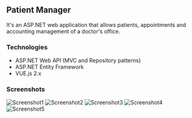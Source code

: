 ## Patient Manager
It's an ASP.NET web application that allows patients, appointments and accounting management of a doctor's office. 
### Technologies
- ASP.NET Web API (MVC and Repository patterns)
- ASP.NET Entity Framework
- VUE.js 2.x
### Screenshots
![Screenshot1](https://raw.githubusercontent.com/sayfessyd/patients-manager/master/screenshots/Screenshot1.png)
![Screenshot2](https://raw.githubusercontent.com/sayfessyd/patients-manager/master/screenshots/Screenshot2.png)
![Screenshot3](https://raw.githubusercontent.com/sayfessyd/patients-manager/master/screenshots/Screenshot3.png)
![Screenshot4](https://raw.githubusercontent.com/sayfessyd/patients-manager/master/screenshots/Screenshot4.png)
![Screenshot5](https://raw.githubusercontent.com/sayfessyd/patients-manager/master/screenshots/Screenshot5.png)

